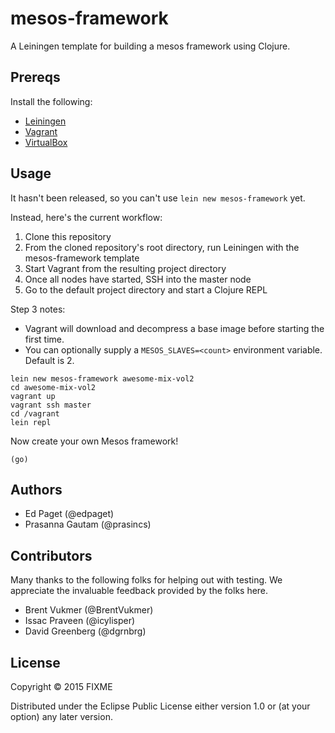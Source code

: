 # mesos-framework

A Leiningen template for building a mesos framework using Clojure.

## Prereqs

Install the following:
- [Leiningen](http://leiningen.org)
- [Vagrant](https://www.vagrantup.com)
- [VirtualBox](https://www.virtualbox.org/)

## Usage

It hasn't been released, so you can't use `lein new mesos-framework` yet.

Instead, here's the current workflow:

1. Clone this repository
2. From the cloned repository's root directory, run Leiningen with the mesos-framework template
3. Start Vagrant from the resulting project directory 
4. Once all nodes have started, SSH into the master node
5. Go to the default project directory and start a Clojure REPL

Step 3 notes:
- Vagrant will download and decompress a base image before starting the first time.  
- You can optionally supply a `MESOS_SLAVES=<count>` environment variable. Default is 2.

```
lein new mesos-framework awesome-mix-vol2
cd awesome-mix-vol2
vagrant up
vagrant ssh master
cd /vagrant
lein repl
```

Now create your own Mesos framework!
```
(go)
```

## Authors

- Ed Paget (@edpaget)
- Prasanna Gautam (@prasincs)

## Contributors

Many thanks to the following folks for helping out with testing.
We appreciate the invaluable feedback provided by the folks here.

- Brent Vukmer (@BrentVukmer)
- Issac Praveen (@icylisper)
- David Greenberg (@dgrnbrg)

## License

Copyright © 2015 FIXME

Distributed under the Eclipse Public License either version 1.0 or (at
your option) any later version.
